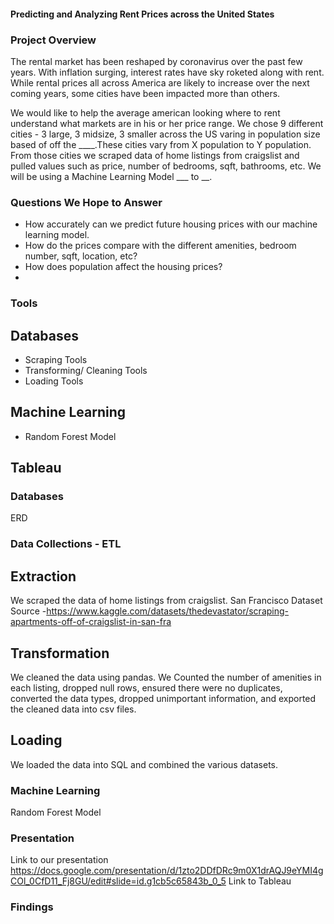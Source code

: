 #### Predicting and Analyzing Rent Prices across the United States

### Project Overview
The rental market has been reshaped by coronavirus over the past few years. With inflation surging, interest rates have sky roketed along with rent. While rental prices all across America are likely to increase over the next coming years, some cities have been impacted more than others. 

We would like to help the average american looking where to rent understand what markets are in his or her price range. We chose 9 different cities - 3 large, 3 midsize, 3 smaller across the US varing in population size based of off the ____.These cities vary from X population to Y population. From those cities we scraped data of home listings from craigslist and pulled values such as price, number of bedrooms, sqft, bathrooms, etc. We will be using a Machine Learning Model ___ to __. 

### Questions We Hope to Answer 
* How accurately can we predict future housing prices with our machine learning model.
* How do the prices compare with the different amenities, bedroom number, sqft, location, etc?
* How does population affect the housing prices?
* 

### Tools
## Databases
* Scraping Tools
* Transforming/ Cleaning Tools
* Loading Tools

## Machine Learning
* Random Forest Model

## Tableau

### Databases
ERD

### Data Collections - ETL
## Extraction
We scraped the data of home listings from craigslist. San Francisco Dataset Source -https://www.kaggle.com/datasets/thedevastator/scraping-apartments-off-of-craigslist-in-san-fra

## Transformation
We cleaned the data using pandas. We Counted the number of amenities in each listing, dropped null rows, ensured there were no duplicates, converted the data types, dropped unimportant information, and exported the cleaned data into csv files. 

## Loading
We loaded the data into SQL and combined the various datasets. 

### Machine Learning
Random Forest Model


### Presentation
Link to our presentation https://docs.google.com/presentation/d/1zto2DDfDRc9m0X1drAQJ9eYMI4gCOl_0CfD11_Fj8GU/edit#slide=id.g1cb5c65843b_0_5
Link to Tableau

### Findings

	
